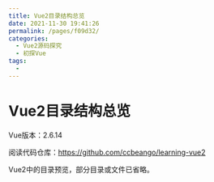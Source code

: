 ```yaml
---
title: Vue2目录结构总览
date: 2021-11-30 19:41:26
permalink: /pages/f09d32/
categories:
  - Vue2源码探究
  - 初探Vue
tags:
  - 
---
```

# Vue2目录结构总览

Vue版本：2.6.14

阅读代码仓库：https://github.com/ccbeango/learning-vue2

Vue2中的目录预览，部分目录或文件已省略。

<iframe :src="$withBase('/markmap/vue2/vue2.html')" width="100%" height="800" frameborder="0" scrolling="No" leftmargin="0" topmargin="0"></iframe>